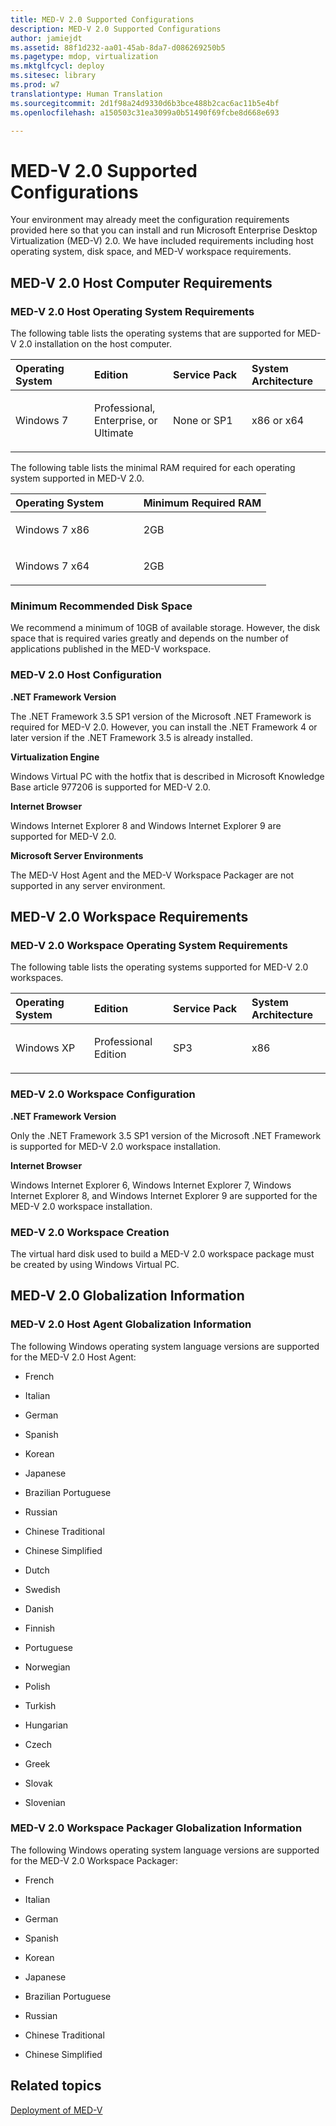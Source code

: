 ```yaml
---
title: MED-V 2.0 Supported Configurations
description: MED-V 2.0 Supported Configurations
author: jamiejdt
ms.assetid: 88f1d232-aa01-45ab-8da7-d086269250b5
ms.pagetype: mdop, virtualization
ms.mktglfcycl: deploy
ms.sitesec: library
ms.prod: w7
translationtype: Human Translation
ms.sourcegitcommit: 2d1f98a24d9330d6b3bce488b2cac6ac11b5e4bf
ms.openlocfilehash: a150503c31ea3099a0b51490f69fcbe8d668e693

---
```



# MED-V 2.0 Supported Configurations


Your environment may already meet the configuration requirements provided here so that you can install and run Microsoft Enterprise Desktop Virtualization (MED-V) 2.0. We have included requirements including host operating system, disk space, and MED-V workspace requirements.

## MED-V 2.0 Host Computer Requirements


### MED-V 2.0 Host Operating System Requirements

The following table lists the operating systems that are supported for MED-V 2.0 installation on the host computer.

<table>
<colgroup>
<col width="25%" />
<col width="25%" />
<col width="25%" />
<col width="25%" />
</colgroup>
<thead>
<tr class="header">
<th align="left">Operating System</th>
<th align="left">Edition</th>
<th align="left">Service Pack</th>
<th align="left">System Architecture</th>
</tr>
</thead>
<tbody>
<tr class="odd">
<td align="left"><p>Windows 7</p></td>
<td align="left"><p>Professional, Enterprise, or Ultimate</p></td>
<td align="left"><p>None or SP1</p></td>
<td align="left"><p>x86 or x64</p></td>
</tr>
</tbody>
</table>

 

The following table lists the minimal RAM required for each operating system supported in MED-V 2.0.

<table>
<colgroup>
<col width="50%" />
<col width="50%" />
</colgroup>
<thead>
<tr class="header">
<th align="left">Operating System</th>
<th align="left">Minimum Required RAM</th>
</tr>
</thead>
<tbody>
<tr class="odd">
<td align="left"><p>Windows 7 x86</p></td>
<td align="left"><p>2GB</p></td>
</tr>
<tr class="even">
<td align="left"><p>Windows 7 x64</p></td>
<td align="left"><p>2GB</p></td>
</tr>
</tbody>
</table>

 

### Minimum Recommended Disk Space

We recommend a minimum of 10GB of available storage. However, the disk space that is required varies greatly and depends on the number of applications published in the MED-V workspace.

### <a href="" id="med-v-2-0-host-configuration-"></a>MED-V 2.0 Host Configuration

**.NET Framework Version**

The .NET Framework 3.5 SP1 version of the Microsoft .NET Framework is required for MED-V 2.0. However, you can install the .NET Framework 4 or later version if the .NET Framework 3.5 is already installed.

**Virtualization Engine**

Windows Virtual PC with the hotfix that is described in Microsoft Knowledge Base article 977206 is supported for MED-V 2.0.

**Internet Browser**

Windows Internet Explorer 8 and Windows Internet Explorer 9 are supported for MED-V 2.0.

**Microsoft Server Environments**

The MED-V Host Agent and the MED-V Workspace Packager are not supported in any server environment.

## MED-V 2.0 Workspace Requirements


### MED-V 2.0 Workspace Operating System Requirements

The following table lists the operating systems supported for MED-V 2.0 workspaces.

<table>
<colgroup>
<col width="25%" />
<col width="25%" />
<col width="25%" />
<col width="25%" />
</colgroup>
<thead>
<tr class="header">
<th align="left">Operating System</th>
<th align="left">Edition</th>
<th align="left">Service Pack</th>
<th align="left">System Architecture</th>
</tr>
</thead>
<tbody>
<tr class="odd">
<td align="left"><p>Windows XP</p></td>
<td align="left"><p>Professional Edition</p></td>
<td align="left"><p>SP3</p></td>
<td align="left"><p>x86</p></td>
</tr>
</tbody>
</table>

 

### <a href="" id="med-v-2-0-workspace-configuration-"></a>MED-V 2.0 Workspace Configuration

**.NET Framework Version**

Only the .NET Framework 3.5 SP1 version of the Microsoft .NET Framework is supported for MED-V 2.0 workspace installation.

**Internet Browser**

Windows Internet Explorer 6, Windows Internet Explorer 7, Windows Internet Explorer 8, and Windows Internet Explorer 9 are supported for the MED-V 2.0 workspace installation.

### MED-V 2.0 Workspace Creation

The virtual hard disk used to build a MED-V 2.0 workspace package must be created by using Windows Virtual PC.

## MED-V 2.0 Globalization Information


### MED-V 2.0 Host Agent Globalization Information

The following Windows operating system language versions are supported for the MED-V 2.0 Host Agent:

-   French

-   Italian

-   German

-   Spanish

-   Korean

-   Japanese

-   Brazilian Portuguese

-   Russian

-   Chinese Traditional

-   Chinese Simplified

-   Dutch

-   Swedish

-   Danish

-   Finnish

-   Portuguese

-   Norwegian

-   Polish

-   Turkish

-   Hungarian

-   Czech

-   Greek

-   Slovak

-   Slovenian

### MED-V 2.0 Workspace Packager Globalization Information

The following Windows operating system language versions are supported for the MED-V 2.0 Workspace Packager:

-   French

-   Italian

-   German

-   Spanish

-   Korean

-   Japanese

-   Brazilian Portuguese

-   Russian

-   Chinese Traditional

-   Chinese Simplified

## Related topics


[Deployment of MED-V](deployment-of-med-v.md)

 

 








<!--HONumber=Jun16_HO4-->


